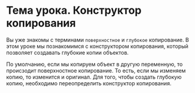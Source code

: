 # Тема урока. Конструктор копирования

Вы уже знакомы с терминами `поверхностное` и `глубокое` копирование. В этом уроке мы познакомимся с конструктором копирования, который позволяет создавать глубокие копии объектов.


По умолчанию, если мы копируем объект в другую переменную, то происзодит поверхностное копирование. То есть, если мы изменяем копию, то изменится и оригинал. Для того, чтобы создать глубокую копию, необходимо переопределить конструктор копирования.

